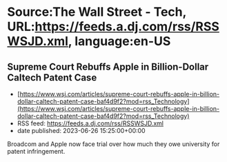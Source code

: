 # Source:The Wall Street - Tech, URL:https://feeds.a.dj.com/rss/RSSWSJD.xml, language:en-US

## Supreme Court Rebuffs Apple in Billion-Dollar Caltech Patent Case
 - [https://www.wsj.com/articles/supreme-court-rebuffs-apple-in-billion-dollar-caltech-patent-case-baf4d9f2?mod=rss_Technology](https://www.wsj.com/articles/supreme-court-rebuffs-apple-in-billion-dollar-caltech-patent-case-baf4d9f2?mod=rss_Technology)
 - RSS feed: https://feeds.a.dj.com/rss/RSSWSJD.xml
 - date published: 2023-06-26 15:25:00+00:00

Broadcom and Apple now face trial over how much they owe university for patent infringement.

